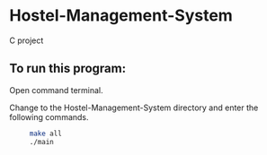 # Hostel-Management-System
C project

## To run this program:
  Open command terminal.
  
  Change to the Hostel-Management-System directory and enter the following commands.
  ```bash
       make all
       ./main
  ```
